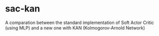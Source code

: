 # sac-kan
A comparation between the standard implementation of Soft Actor Critic (using MLP) and a new one with KAN (Kolmogorov-Arnold Network) 
